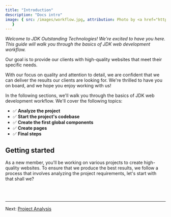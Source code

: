 ```yaml
---
title: "Introduction"
description: "Docs intro"
image: { src: /images/workflow.jpg, attribution: Photo by <a href="https://unsplash.com/@marvelous?utm_source=unsplash&utm_medium=referral&utm_content=creditCopyText">Marvin Meyer</a> on <a href="https://unsplash.com/photos/SYTO3xs06fU?utm_source=unsplash&utm_medium=referral&utm_content=creditCopyText">Unsplash</a>
   }
---
```


*Welcome to JDK Outstanding Technologies! We're excited to have you here. This guide will walk you through the basics of JDK web development workflow.*

Our goal is to provide our clients with high-quality websites that meet their specific needs.

With our focus on quality and attention to detail, we are confident that we can deliver the results our clients are looking for. We're thrilled to have you on board, and we hope you enjoy working with us!

In the following sections, we'll walk you through the basics of JDK web development workflow. We'll cover the following topics:

- ✅ **Analyze the project**
- ✅ **Start the project's codebase**
- ✅ **Create the first global components**
- ✅ **Create pages**
- ✅ **Final steps**


## Getting started
As a new member, you'll be working on various projects to create high-quality websites. To ensure that we produce the best results, we follow a process that involves analyzing the project requirements, let's start with that shall we?

<br /><br />
***
Next: [Project Analysis](/en/analysis)
